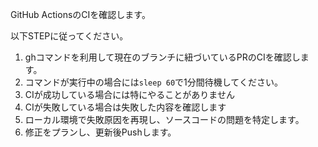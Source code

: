 GitHub ActionsのCIを確認します。

以下STEPに従ってください。

1. ghコマンドを利用して現在のブランチに紐づいているPRのCIを確認します。
2. コマンドが実行中の場合には`sleep 60`で1分間待機してください。
3. CIが成功している場合には特にやることがありません
4. CIが失敗している場合は失敗した内容を確認します
5. ローカル環境で失敗原因を再現し、ソースコードの問題を特定します。
6. 修正をプランし、更新後Pushします。

